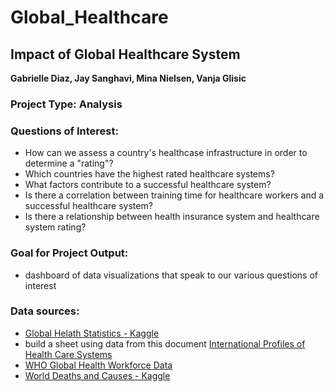 # Global_Healthcare
## Impact of Global Healthcare System

**Gabrielle Diaz, Jay Sanghavi, Mina Nielsen, Vanja Glisic**

### Project Type: Analysis

### Questions of Interest:
- How can we assess a country's healthcase infrastructure in order to determine a "rating"?
- Which countries have the highest rated healthcare systems?
- What factors contribute to a successful healthcare system?
- Is there a correlation between training time for healthcare workers and a successful healthcare system?
- Is there a relationship between health insurance system and healthcare system rating?

### Goal for Project Output:
- dashboard of data visualizations that speak to our various questions of interest

### Data sources:
- [Global Helath Statistics - Kaggle](https://www.kaggle.com/datasets/malaiarasugraj/global-health-statistics)
- build a sheet using data from this document [International Profiles of Health Care Systems](https://www.commonwealthfund.org/sites/default/files/2020-12/International_Profiles_of_Health_Care_Systems_Dec2020.pdf)
- [WHO Global Health Workforce Data](https://www.who.int/data/gho/data/themes/topics/health-workforce)
- [World Deaths and Causes - Kaggle](https://www.kaggle.com/datasets/madhurpant/world-deaths-and-causes-1990-2019)

